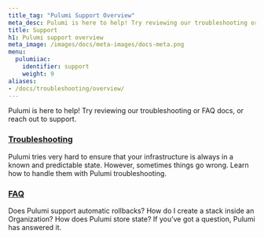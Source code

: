```yaml
---
title_tag: "Pulumi Support Overview"
meta_desc: Pulumi is here to help! Try reviewing our troubleshooting or FAQ docs, or reach out to support.
title: Support
h1: Pulumi support overview
meta_image: /images/docs/meta-images/docs-meta.png
menu:
  pulumiiac:
    identifier: support
    weight: 9
aliases:
- /docs/troubleshooting/overview/
---
```


Pulumi is here to help! Try reviewing our troubleshooting or FAQ docs, or reach out to support.

<div class="md:flex flex-row mt-6 mb-6">
    <div class="w-1/2 border-solid border-t-2 border-gray-200">
        <h3 class="no-anchor pt-4"><a href="/docs/support/troubleshooting"><i class="fas fa-user-friends pr-2"></i>Troubleshooting</a></h3>
        <p>Pulumi tries very hard to ensure that your infrastructure is always in a known and predictable state. However, sometimes things go wrong. Learn how to handle them with Pulumi troubleshooting.</p>
    </div>
    <div class="w-1/2 border-solid ml-4 border-t-2 border-gray-200">
        <h3 class="no-anchor pt-4"><a href="/docs/support/faq"><i class="fas fa-comment-alt pr-2"></i>FAQ</a></h3>
        <p>Does Pulumi support automatic rollbacks? How do I create a stack inside an Organization? How does Pulumi store state? If you’ve got a question, Pulumi has answered it.</p>
    </div>
</div>
